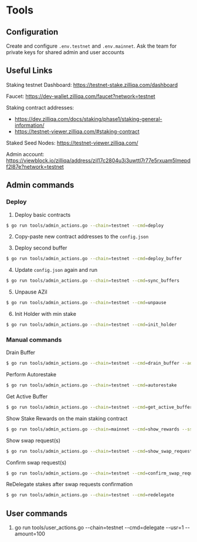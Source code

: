 # Tools

## Configuration

Create and configure `.env.testnet` and `.env.mainnet`. Ask the team for private keys for shared admin and user accounts

## Useful Links

Staking testnet Dashboard:
https://testnet-stake.zilliqa.com/dashboard

Faucet:
https://dev-wallet.zilliqa.com/faucet?network=testnet

Staking contract addresses:
* https://dev.zilliqa.com/docs/staking/phase1/staking-general-information/
* https://testnet-viewer.zilliqa.com/#staking-contract

Staked Seed Nodes:
https://testnet-viewer.zilliqa.com/

Admin account:
https://viewblock.io/zilliqa/address/zil17c2804u3j3uwttl7r77e5rxuam5lmepdf2l87e?network=testnet

## Admin commands

### Deploy

1. Deploy basic contracts

```sh
$ go run tools/admin_actions.go --chain=testnet --cmd=deploy
```

2. Copy-paste new contract addresses to the `config.json`

3. Deploy second buffer

```sh
$ go run tools/admin_actions.go --chain=testnet --cmd=deploy_buffer
```

4. Update `config.json` again and run

```sh
$ go run tools/admin_actions.go --chain=testnet --cmd=sync_buffers
```

5. Unpause AZil

```sh
$ go run tools/admin_actions.go --chain=testnet --cmd=unpause
```

6. Init Holder with min stake

```sh
$ go run tools/admin_actions.go --chain=testnet --cmd=init_holder
```

### Manual commands

Drain Buffer

```sh
$ go run tools/admin_actions.go --chain=testnet --cmd=drain_buffer --addr=<buffer addr>
```

Perform Autorestake

```sh
$ go run tools/admin_actions.go --chain=testnet --cmd=autorestake
```

Get Active Buffer

```sh
$ go run tools/admin_actions.go --chain=testnet --cmd=get_active_buffer
```

Show Stake Rewards on the main staking contract

```sh
$ go run tools/admin_actions.go --chain=mainnet --cmd=show_rewards --ssn=0x2afe9e18EdD39D927d0FffF8990612FC4aFa2295 --addr=0x30B5259a4E89Dc12B6da7883A9D3cd691F03b386
```

Show swap request(s)

```sh
$ go run tools/admin_actions.go --chain=testnet --cmd=show_swap_requests
```

Confirm swap request(s)

```sh
$ go run tools/admin_actions.go --chain=testnet --cmd=confirm_swap_requests
```

ReDelegate stakes after swap requests confirmation

```sh
$ go run tools/admin_actions.go --chain=testnet --cmd=redelegate
```


## User commands

1. go run tools/user_actions.go --chain=testnet --cmd=delegate --usr=1 --amount=100
